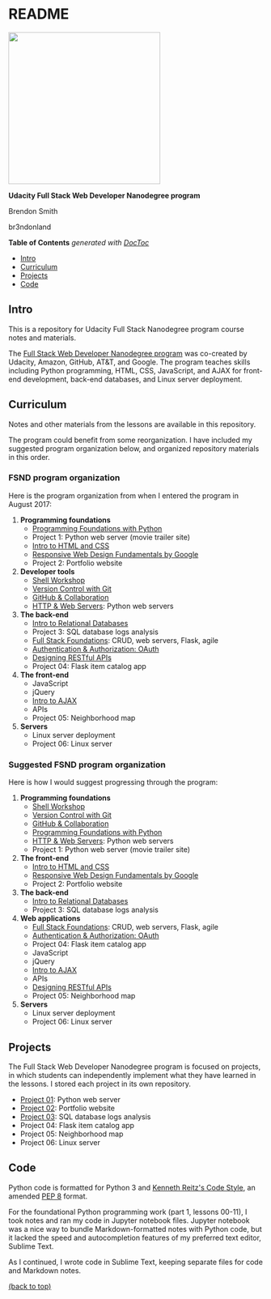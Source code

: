 # README

<a href="https://www.udacity.com/">
	<img src="https://s3-us-west-1.amazonaws.com/udacity-content/rebrand/svg/logo.min.svg" width="300">
</a>

**Udacity Full Stack Web Developer Nanodegree program**

Brendon Smith

br3ndonland

<!-- START doctoc generated TOC please keep comment here to allow auto update -->
<!-- DON'T EDIT THIS SECTION, INSTEAD RE-RUN doctoc TO UPDATE -->
**Table of Contents**  *generated with [DocToc](https://github.com/thlorenz/doctoc)*

- [Intro](#intro)
- [Curriculum](#curriculum)
- [Projects](#projects)
- [Code](#code)

<!-- END doctoc generated TOC please keep comment here to allow auto update -->


## Intro 

This is a repository for Udacity Full Stack Nanodegree program course notes and materials.

The [Full Stack Web Developer Nanodegree program](https://www.udacity.com/course/full-stack-web-developer-nanodegree--nd004) was co-created by Udacity, Amazon, GitHub, AT&T, and Google. The program teaches skills including Python programming, HTML, CSS, JavaScript, and AJAX for front-end development, back-end databases, and Linux server deployment.


## Curriculum

Notes and other materials from the lessons are available in this repository.

The program could benefit from some reorganization. I have included my suggested program organization below, and organized repository materials in this order.


### FSND program organization

Here is the program organization from when I entered the program in August 2017:

1. **Programming foundations**
	- [Programming Foundations with Python](https://www.udacity.com/course/programming-foundations-with-python--ud036)
	- Project 1: Python web server (movie trailer site)
	- [Intro to HTML and CSS](https://www.udacity.com/course/intro-to-html-and-css--ud001)
	- [Responsive Web Design Fundamentals by Google](https://www.udacity.com/course/responsive-web-design-fundamentals--ud893)
	- Project 2: Portfolio website
2. **Developer tools**
	- [Shell Workshop](https://www.udacity.com/course/shell-workshop--ud206)
	- [Version Control with Git](https://www.udacity.com/course/version-control-with-git--ud123)
	- [GitHub & Collaboration](https://www.udacity.com/course/github-collaboration--ud456)
	- [HTTP & Web Servers](https://www.udacity.com/course/http-web-servers--ud303): Python web servers
3. **The back-end**
	- [Intro to Relational Databases](https://www.udacity.com/course/intro-to-relational-databases--ud197)
	- Project 3: SQL database logs analysis
	- [Full Stack Foundations](https://www.udacity.com/course/full-stack-foundations--ud088): CRUD, web servers, Flask, agile
	- [Authentication & Authorization: OAuth](https://www.udacity.com/course/authentication-authorization-oauth--ud330)
	- [Designing RESTful APIs](https://www.udacity.com/course/designing-restful-apis--ud388)
	- Project 04: Flask item catalog app
4. **The front-end**
	- JavaScript
	- jQuery
	- [Intro to AJAX](https://www.udacity.com/course/intro-to-ajax--ud110)
	- APIs
	- Project 05: Neighborhood map
5. **Servers**
	- Linux server deployment
	- Project 06: Linux server


### Suggested FSND program organization

Here is how I would suggest progressing through the program:

1. **Programming foundations**
	- [Shell Workshop](https://www.udacity.com/course/shell-workshop--ud206)
	- [Version Control with Git](https://www.udacity.com/course/version-control-with-git--ud123)
	- [GitHub & Collaboration](https://www.udacity.com/course/github-collaboration--ud456)
	- [Programming Foundations with Python](https://www.udacity.com/course/programming-foundations-with-python--ud036)
	- [HTTP & Web Servers](https://www.udacity.com/course/http-web-servers--ud303): Python web servers
	- Project 1: Python web server (movie trailer site)
2. **The front-end**
	- [Intro to HTML and CSS](https://www.udacity.com/course/intro-to-html-and-css--ud001)
	- [Responsive Web Design Fundamentals by Google](https://www.udacity.com/course/responsive-web-design-fundamentals--ud893)
	- Project 2: Portfolio website
3. **The back-end**
	- [Intro to Relational Databases](https://www.udacity.com/course/intro-to-relational-databases--ud197)
	- Project 3: SQL database logs analysis
4. **Web applications**
	- [Full Stack Foundations](https://www.udacity.com/course/full-stack-foundations--ud088): CRUD, web servers, Flask, agile
	- [Authentication & Authorization: OAuth](https://www.udacity.com/course/authentication-authorization-oauth--ud330)
	- Project 04: Flask item catalog app
	- JavaScript
	- jQuery
	- [Intro to AJAX](https://www.udacity.com/course/intro-to-ajax--ud110)
	- APIs
	- [Designing RESTful APIs](https://www.udacity.com/course/designing-restful-apis--ud388)
	- Project 05: Neighborhood map
5. **Servers**
	- Linux server deployment
	- Project 06: Linux server


## Projects

The Full Stack Web Developer Nanodegree program is focused on projects, in which students can independently implement what they have learned in the lessons. I stored each project in its own repository.

* [Project 01](https://github.com/br3ndonland/udacity-fsnd01-p01-movies): Python web server
* [Project 02](https://br3ndonland.github.io/udacity/): Portfolio website
* [Project 03](https://github.com/br3ndonland/udacity-fsnd03-p01-logs): SQL database logs analysis
* Project 04: Flask item catalog app
* Project 05: Neighborhood map
* Project 06: Linux server


## Code

Python code is formatted for Python 3 and [Kenneth Reitz's Code Style](https://www.kennethreitz.org/essays/if-i-could-amend-pep-8), an amended [PEP 8](https://www.python.org/dev/peps/pep-0008/) format.

For the foundational Python programming work (part 1, lessons 00-11), I took notes and ran my code in Jupyter notebook files. Jupyter notebook was a nice way to bundle Markdown-formatted notes with Python code, but it lacked the speed and autocompletion features of my preferred text editor, Sublime Text.

As I continued, I wrote code in Sublime Text, keeping separate files for code and Markdown notes.

[(back to top)](#top)